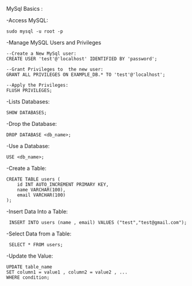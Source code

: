 MySql Basics : 


-Access MySQL:

    sudo mysql -u root -p

-Manage MySQL Users and Privileges

    --Create a New MySql user:
    CREATE USER 'test'@'localhost' IDENTIFIED BY 'password';
    
    --Grant Privileges to  the new user:
    GRANT ALL PRIVILEGES ON EXAMPLE_DB.* TO 'test'@'localhost';
    
    --Apply the Privileges: 
    FLUSH PRIVILEGES;


-Lists Databases: 

    SHOW DATABASES;
    

-Drop the Database:

    DROP DATABASE <db_name>;


-Use a Database:
 
    USE <db_name>;


-Create a Table: 

    CREATE TABLE users ( 
        id INT AUTO_INCREMENT PRIMARY KEY,
        name VARCHAR(100),
        email VARCHAR(100)
    );


-Insert Data Into a Table:

     INSERT INTO users (name , email) VALUES ("test","test@gmail.com");

-Select Data from a Table: 

     SELECT * FROM users;

-Update the Value:

    UPDATE table_name
    SET column1 = value1 , column2 = value2 , ...
    WHERE condition;

